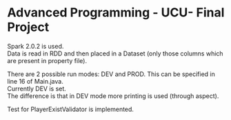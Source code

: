 # Advanced Programming - UCU- Final Project 

Spark 2.0.2 is used.   
Data is read in RDD and then placed in a Dataset (only those columns which are present in property file).  

There are 2 possible run modes: DEV and PROD. This can be specified in line 16 of Main.java.  
Currently DEV is set.  
The difference is that in DEV mode more printing is used (through aspect).  

Test for PlayerExistValidator is implemented.
